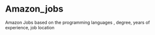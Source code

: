 # Amazon_jobs
Amazon Jobs  based on the programming languages , degree, years of experience, job location 
